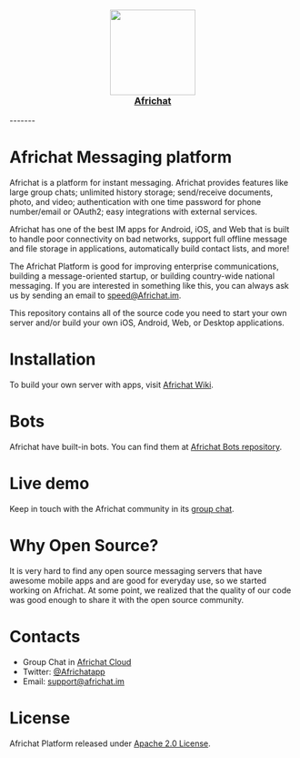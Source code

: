 <h3 align="center">
  <a href="https://github.com/mmosix/africhat">
    <img src="docs/assets/ActorApp_Logo.png" width="150" />
    <br />
    Africhat
  </a>
</h3>
-------

# Africhat Messaging platform

Africhat is a platform for instant messaging. Africhat provides features like large group chats; unlimited history storage; send/receive documents, photo, and video; authentication with one time password for phone number/email or OAuth2; easy integrations with external services.

Africhat has one of the best IM apps for Android, iOS, and Web that is built to handle poor connectivity on bad networks, support full offline message and file storage in applications, automatically build contact lists, and more!

The Africhat Platform is good for improving enterprise communications, building a message-oriented startup, or building country-wide national messaging. If you are interested in something like this, you can always ask us by sending an email to speed@Africhat.im.

This repository contains all of the source code you need to start your own server and/or build your own iOS, Android, Web, or Desktop applications.


# Installation

To build your own server with apps, visit [Africhat Wiki](#).

# Bots

Africhat have built-in bots. You can find them at [Africhat Bots repository](#).

# Live demo

Keep in touch with the Africhat community in its [group chat](#).

# Why Open Source?

It is very hard to find any open source messaging servers that have awesome mobile apps and are good for everyday use, so we started working on Africhat. At some point, we realized that the quality of our code was good enough to share it with the open source community.

# Contacts

* Group Chat in [Africhat Cloud](https://quit.email/join/0d43e6a90d108ad9608514b5c17b76d5b2721d5e2ea51058d6ca43a66befe7f4)
* Twitter: [@Africhatapp](https://twitter.com/africhat_im)
* Email: [support@africhat.im](mailto:support@africhat.im)

# License

Africhat Platform released under [Apache 2.0 License](LICENSE).
